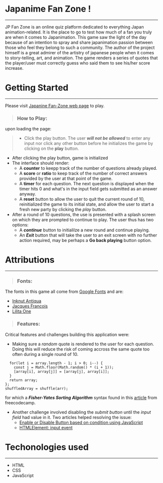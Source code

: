 # Japanime Fan Zone !
***

JP Fan Zone is an online quiz platform dedicated to everything Japan animation-related. It is the place to go to test how much of a fan you truly are when it comes to Japanimation. This game saw the light of the day because of an intention to spray and share japanimation passion between those who feel they belong to such a community. The author of the project himself is a great admirer of the artistry of japanese people when it comes to story-telling, art, and animation. The game renders a series of quotes that the player/user must correctly guess who said them to see his/her score increase.

# Getting Started
***

Please visit [Japanine Fan-Zone web page](https://jp-fan-zone.netlify.app/) to play.
> ### How to Play:
upon loading the page:
> - Click the play button. The user ***will not be allowed*** to enter any input nor click any other button before he initializes the game by clicking on the **play** button.
- After clicking the play button, game is initialized
- The interface should render:
  - A **counter** to keepp track of the number of questions already played.
  - A **score** or **ratio** to keep track of the number of correct answers provided by the user at that point of the game.
  - A **timer** for each question. The next question is displayed when the timer hits 0 and what's in the input field gets submitted as an answer anyway.
  - A **reset** button to allow the user to quit the current round of 10, reinitialized the game to its initial state, and allow the user to start a fresh new party by clicking the *play* button.
- After a round of 10 questions, the use is presented with a splash screen on which they are prompted to continue to play. The user thus has two options:
  - A ***continue*** button to initialilze a new round and continue playing.
  - An ***Exit*** button that will take the user to an exit screen with no further action required, may be perhaps a **Go back playing** button option.


# Attributions
***

> ### Fonts:
The fonts in this game all come from [Google Fonts](https://fonts.google.com/) and are:
 - [Inknut Antiqua](https://fonts.google.com/specimen/Inknut+Antiqua?query=inknut) 
 - [Jacques Francois](https://fonts.google.com/specimen/Jacques+Francois?query=jacques+fra)
 - [Lilita One](https://fonts.google.com/specimen/Lilita+One?query=lilita)

 > ### Features:
 Critical features and challenges building this application were:
 - Making sure a *random* quote is rendered to the user for each question. Doing this will reduce the risk of coming accross the same quote too often during a single round of 10.
  ```const shuffle = (array) => {
    for(let i = array.length - 1; i > 0; i--) {
      const j = Math.floor(Math.random() * (i + 1));
      [array[i], array[j]] = [array[j], array[i]];
    }
    return array;
  };
  shuffledArray = shuffle(arr); 
  ```
  for which a ***Fisher-Yates Sorting Algorithm*** syntax found in this [article](https://www.freecodecamp.org/news/how-to-shuffle-an-array-of-items-using-javascript-or-typescript/) from freecodecamp.

  - Another challenge involved disabling the *submit button* until the *input field* had value in it. Two articles helped resolving the issue:
    - [
Enable or Disable Button based on condition using JavaScript ](https://www.aspsnippets.com/Articles/Enable-or-Disable-Button-based-on-condition-using-JavaScript.aspx)
    - [HTMLElement: input event](https://developer.mozilla.org/en-US/docs/Web/API/HTMLElement/input_event)

# Techonologies used
***
- HTML
- CSS
- JavaScript




